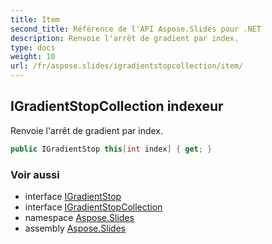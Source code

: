 ```yaml
---
title: Item
second_title: Référence de l'API Aspose.Slides pour .NET
description: Renvoie l'arrêt de gradient par index.
type: docs
weight: 10
url: /fr/aspose.slides/igradientstopcollection/item/
---
```


## IGradientStopCollection indexeur

Renvoie l'arrêt de gradient par index.

```csharp
public IGradientStop this[int index] { get; }
```

### Voir aussi

* interface [IGradientStop](../../igradientstop)
* interface [IGradientStopCollection](../../igradientstopcollection)
* namespace [Aspose.Slides](../../igradientstopcollection)
* assembly [Aspose.Slides](../../../)

<!-- NE PAS ÉDITE : généré par xmldocmd pour Aspose.Slides.dll -->
